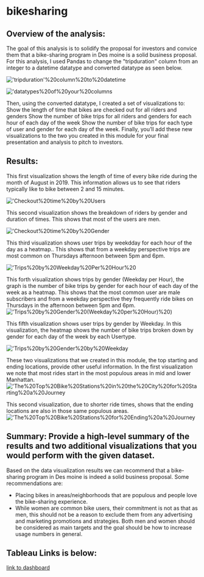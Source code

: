 # bikesharing

## Overview of the analysis:

The goal of this analysis is to solidify the proposal for investors and convice them that a bike-sharing program in Des moine is a solid business proposal. 
For this analysis, I used Pandas to change the "tripduration" column from an integer to a datetime datatype and converted datatype as seen below. 

!['tripduration'%20column%20to%20datetime](https://github.com/cbrito3/bikesharing/blob/main/Visualization/'tripduration'%20column%20to%20datetime.png)

!['datatypes%20of%20your%20columns](https://github.com/cbrito3/bikesharing/blob/main/Visualization/datatypes%20of%20your%20columns.png)


Then, using the converted datatype, I created a set of visualizations to:
Show the length of time that bikes are checked out for all riders and genders
Show the number of bike trips for all riders and genders for each hour of each day of the week
Show the number of bike trips for each type of user and gender for each day of the week.
Finally, you’ll add these new visualizations to the two you created in this module for your final presentation and analysis to pitch to investors.

## Results: 
This first visualization shows the length of time of every bike ride during the month of August in 2019. This information allows us to see that riders typically like to bike between 2 and 15 minutes.

!['Checkout%20time%20by%20Users](https://github.com/cbrito3/bikesharing/blob/main/Visualization/Checkout%20time%20by%20Users.png)

This second visualization shows the breakdown of riders by gender and duration of times. This shows that most of the users are men.

!['Checkout%20time%20by%20Gender](https://github.com/cbrito3/bikesharing/blob/main/Visualization/Checkout%20time%20by%20Gender.png)

This third visualization shows user trips by weekdday for each hour of the day as a heatmap.. This shows that from a weekday perspective trips are most common on Thursdays afternoon between 5pm and 6pm.  

!['Trips%20by%20Weekday%20Per%20Hour%20](https://github.com/cbrito3/bikesharing/blob/main/Visualization/Trips%20by%20Weekday%20Per%20Hour%20.png)

This forth visualization shows trips by gender (Weekday per Hour), the graph is the number of bike trips by gender for each hour of each day of the week as a heatmap. This shows that the most common user are male subscribers and from a weekday perspective they frequently ride bikes on Thursdays in the afternoon between 5pm and 6pm. 
!['Trips%20by%20Gender%20(Weekday%20per%20Hour)%20](https://github.com/cbrito3/bikesharing/blob/main/Visualization/Trips%20by%20Gender%20(Weekday%20per%20Hour)%20.png))

This fifth visualization shows user trips by gender by Weekday. In this visualization, the heatmap  shows the number of bike trips broken down by gender for each day of the week by each Usertype. 

!['Trips%20by%20Gender%20by%20Weekday](https://github.com/cbrito3/bikesharing/blob/main/Visualization/Trips%20by%20Gender%20by%20Weekday.png)

These two visualizations that we created in this module, the top starting and ending locations, provide other useful information. 
In the first visualization we note that  most rides start in the most populous areas in mid and lower Manhattan. 
!['The%20Top%20Bike%20Stations%20in%20the%20City%20for%20Starting%20a%20Journey](https://github.com/cbrito3/bikesharing/blob/main/Visualization/The%20Top%20Bike%20Stations%20in%20the%20City%20for%20Starting%20a%20Journey.png)

This second visualization, due to shorter ride times, shows that the ending locations are also in those same populous areas.
!['The%20Top%20Bike%20Stations%20for%20Ending%20a%20Journey](https://github.com/cbrito3/bikesharing/blob/main/Visualization/The%20Top%20Bike%20Stations%20for%20Ending%20a%20Journey.png)

## Summary: Provide a high-level summary of the results and two additional visualizations that you would perform with the given dataset.

Based on the data visualization results we can recommend that a bike-sharing program in Des moine is indeed a solid business proposal. Some recommendations are: 
- Placing bikes in areas/neighborhoods that are populous and people love the bike-sharing experience.
- While women are common bike users, their commitment is not as that as men, this should not be a reason to exclude them from any advertising and marketing promotions and strategies. Both men and women should be considered as main targets and the goal should be how to increase usage numbers in general. 


## Tableau Links is below:

[link to dashboard](https://public.tableau.com/shared/PCQ3XT72G?:display_count=n&:origin=viz_share_link)
